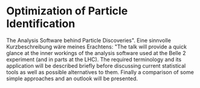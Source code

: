 # Optimization of Particle Identification

The Analysis Software behind Particle Discoveries". Eine sinnvolle Kurzbeschreibung wäre meines Erachtens: "The talk will provide a quick glance at the inner workings of the analysis software used at the Belle 2 experiment (and in parts at the LHC). The required terminology and its application will be described briefly before discussing current statistical tools as well as possible alternatives to them. Finally a comparison of some simple approaches and an outlook will be presented.
